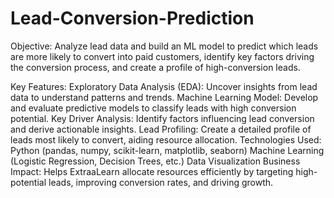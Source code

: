 # Lead-Conversion-Prediction
Objective: Analyze lead data and build an ML model to predict which leads are more likely to convert into paid customers, identify key factors driving the conversion process, and create a profile of high-conversion leads.

Key Features:
Exploratory Data Analysis (EDA): Uncover insights from lead data to understand patterns and trends.
Machine Learning Model: Develop and evaluate predictive models to classify leads with high conversion potential.
Key Driver Analysis: Identify factors influencing lead conversion and derive actionable insights.
Lead Profiling: Create a detailed profile of leads most likely to convert, aiding resource allocation.
Technologies Used:
Python (pandas, numpy, scikit-learn, matplotlib, seaborn)
Machine Learning (Logistic Regression, Decision Trees, etc.)
Data Visualization
Business Impact:
Helps ExtraaLearn allocate resources efficiently by targeting high-potential leads, improving conversion rates, and driving growth.
